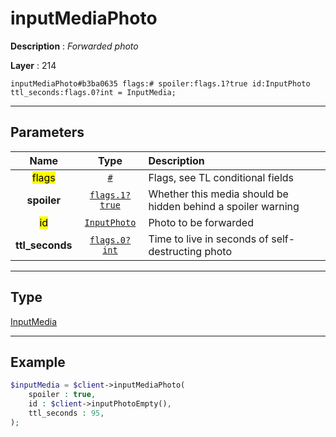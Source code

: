 # inputMediaPhoto

**Description** : *Forwarded photo*

**Layer** : 214

```tl
inputMediaPhoto#b3ba0635 flags:# spoiler:flags.1?true id:InputPhoto ttl_seconds:flags.0?int = InputMedia;
```

---

## Parameters

| Name | Type | Description |
| :---: | :---: | :--- |
| <mark>flags</mark> | [`#`](type/#) | Flags, see TL conditional fields |
| **spoiler** | [`flags.1?true`](type/true) | Whether this media should be hidden behind a spoiler warning |
| <mark>id</mark> | [`InputPhoto`](type/InputPhoto) | Photo to be forwarded |
| **ttl_seconds** | [`flags.0?int`](type/int) | Time to live in seconds of self-destructing photo |

---

## Type

[InputMedia](type/InputMedia)

---

## Example

```php
$inputMedia = $client->inputMediaPhoto(
	spoiler : true,
	id : $client->inputPhotoEmpty(),
	ttl_seconds : 95,
);
```